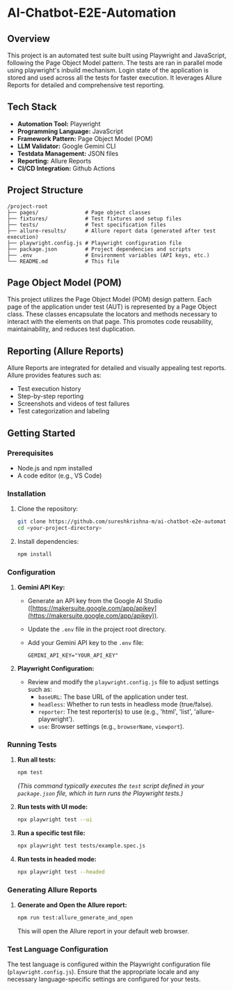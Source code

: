 # AI-Chatbot-E2E-Automation

## Overview

This project is an automated test suite built using Playwright and JavaScript, following the Page Object Model pattern. The tests are ran in parallel mode using playwright's inbuild mechanism. Login state of the application is stored and used across all the tests for faster execution. It leverages Allure Reports for detailed and comprehensive test reporting.

## Tech Stack

*   **Automation Tool:** Playwright
*   **Programming Language:** JavaScript
*   **Framework Pattern:** Page Object Model (POM)
*   **LLM Validator:** Google Gemini CLI
*   **Testdata Management:** JSON files
*   **Reporting:** Allure Reports
*   **CI/CD Integration:** Github Actions

## Project Structure

```
/project-root
├── pages/               # Page object classes
├── fixtures/            # Test fixtures and setup files
├── tests/               # Test specification files
├── allure-results/      # Allure report data (generated after test execution)
├── playwright.config.js # Playwright configuration file
├── package.json         # Project dependencies and scripts
├── .env                 # Environment variables (API keys, etc.)
└── README.md            # This file
```

## Page Object Model (POM)

This project utilizes the Page Object Model (POM) design pattern.  Each page of the application under test (AUT) is represented by a Page Object class.  These classes encapsulate the locators and methods necessary to interact with the elements on that page. This promotes code reusability, maintainability, and reduces test duplication.

## Reporting (Allure Reports)

Allure Reports are integrated for detailed and visually appealing test reports. Allure provides features such as:

*   Test execution history
*   Step-by-step reporting
*   Screenshots and videos of test failures
*   Test categorization and labeling

## Getting Started

### Prerequisites

*   Node.js and npm installed
*   A code editor (e.g., VS Code)

### Installation

1.  Clone the repository:

    ```bash
    git clone https://github.com/sureshkrishna-m/ai-chatbot-e2e-automation.git
    cd <your-project-directory>
    ```

2.  Install dependencies:

    ```bash
    npm install
    ```

### Configuration

1.  **Gemini API Key:**

    *   Generate an API key from the Google AI Studio ([https://makersuite.google.com/app/apikey](https://makersuite.google.com/app/apikey)).
    *   Update the `.env` file in the project root directory.
    *   Add your Gemini API key to the `.env` file:

        ```
        GEMINI_API_KEY="YOUR_API_KEY"
        ```

2.  **Playwright Configuration:**

    *   Review and modify the `playwright.config.js` file to adjust settings such as:
        *   `baseURL`:  The base URL of the application under test.
        *   `headless`:  Whether to run tests in headless mode (true/false).
        *   `reporter`:  The test reporter(s) to use (e.g., 'html', 'list', 'allure-playwright').
        *   `use`: Browser settings (e.g., `browserName`, `viewport`).

### Running Tests

1.  **Run all tests:**

    ```bash
    npm test
    ```

    *(This command typically executes the `test` script defined in your `package.json` file, which in turn runs the Playwright tests.)*

2.  **Run tests with UI mode:**

    ```bash
    npx playwright test --ui
    ```

3.  **Run a specific test file:**

    ```bash
    npx playwright test tests/example.spec.js
    ```

4.  **Run tests in headed mode:**

    ```bash
    npx playwright test --headed
    ```

### Generating Allure Reports

1.  **Generate and Open the Allure report:**

    ```bash
    npm run test:allure_generate_and_open
    ```

    This will open the Allure report in your default web browser.

### Test Language Configuration

The test language is configured within the Playwright configuration file (`playwright.config.js`). Ensure that the appropriate locale and any necessary language-specific settings are configured for your tests.
